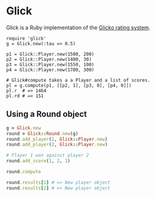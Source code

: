 # Glick

Glick is a Ruby implementation of the [Glicko rating
system](http://en.wikipedia.org/wiki/Glicko_rating_system).

```
require 'glick'
g = Glick.new(:tau => 0.5)

p1 = Glick::Player.new(1500, 200)
p2 = Glick::Player.new(1400, 30)
p3 = Glick::Player.new(1550, 100)
p4 = Glick::Player.new(1700, 300)

# Glick#compute takes a a Player and a list of scores.
pl = g.compute(p1, [[p2, 1], [p3, 0], [p4, 0]])
pl.r  # => 1464
pl.rd # => 151
```

## Using a Round object

```ruby
g = Glick.new
round = Glick::Round.new(g)
round.add_player(1, Glick::Player.new)
round.add_player(2, Glick::Player.new)

# Player 1 won against player 2
round.add_score(1, 2, 1)

round.compute

round.results[1] # => New player object
round.results[2] # => New player object
```


